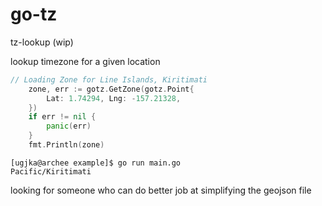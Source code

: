 # go-tz
tz-lookup (wip)

lookup timezone for a given location

```go
// Loading Zone for Line Islands, Kiritimati
	zone, err := gotz.GetZone(gotz.Point{
		Lat: 1.74294, Lng: -157.21328,
	})
	if err != nil {
		panic(err)
	}
	fmt.Println(zone)
  ```
  
  ```
  [ugjka@archee example]$ go run main.go 
Pacific/Kiritimati
```

looking for someone who can do better job at simplifying the geojson file
